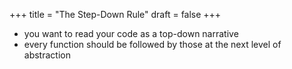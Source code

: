 +++
title = "The Step-Down Rule"
draft = false
+++

-   you want to read your code as a top-down narrative
-   every function should be followed by those at the next level of abstraction
